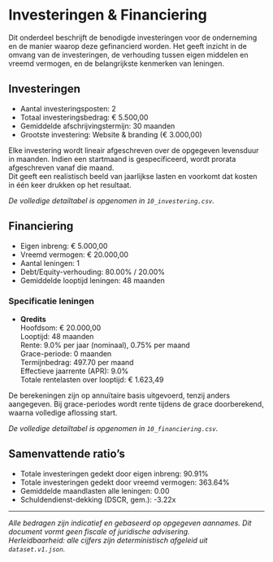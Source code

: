 # Investeringen & Financiering

Dit onderdeel beschrijft de benodigde investeringen voor de onderneming en de manier waarop deze gefinancierd worden. Het geeft inzicht in de omvang van de investeringen, de verhouding tussen eigen middelen en vreemd vermogen, en de belangrijkste kenmerken van leningen.

## Investeringen

- Aantal investeringsposten: 2
- Totaal investeringsbedrag: € 5.500,00
- Gemiddelde afschrijvingstermijn: 30 maanden
- Grootste investering: Website & branding (€ 3.000,00)

Elke investering wordt lineair afgeschreven over de opgegeven levensduur in maanden. Indien een startmaand is gespecificeerd, wordt prorata afgeschreven vanaf die maand.  
Dit geeft een realistisch beeld van jaarlijkse lasten en voorkomt dat kosten in één keer drukken op het resultaat.

_De volledige detailtabel is opgenomen in `10_investering.csv`._

## Financiering

- Eigen inbreng: € 5.000,00
- Vreemd vermogen: € 20.000,00
- Aantal leningen: 1
- Debt/Equity-verhouding: 80.00% / 20.00%
- Gemiddelde looptijd leningen: 48 maanden

### Specificatie leningen


- **Qredits**  
  Hoofdsom: € 20.000,00  
  Looptijd: 48 maanden  
  Rente: 9.0% per jaar (nominaal), 0.75% per maand  
  Grace-periode: 0 maanden  
  Termijnbedrag: 497.70 per maand  
  Effectieve jaarrente (APR): 9.0%  
  Totale rentelasten over looptijd: € 1.623,49  


De berekeningen zijn op annuïtaire basis uitgevoerd, tenzij anders aangegeven. Bij grace-periodes wordt rente tijdens de grace doorberekend, waarna volledige aflossing start.

_De volledige detailtabel is opgenomen in `10_financiering.csv`._

## Samenvattende ratio’s

- Totale investeringen gedekt door eigen inbreng: 90.91%  
- Totale investeringen gedekt door vreemd vermogen: 363.64%  
- Gemiddelde maandlasten alle leningen: 0.00  
- Schuldendienst-dekking (DSCR, gem.): -3.22x

---

_Alle bedragen zijn indicatief en gebaseerd op opgegeven aannames. Dit document vormt geen fiscale of juridische advisering._  
_Herleidbaarheid: alle cijfers zijn deterministisch afgeleid uit `dataset.v1.json`._
